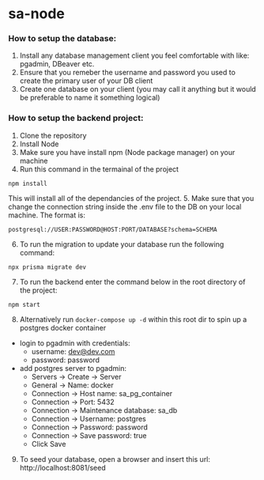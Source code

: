 # sa-node

### How to setup the database:
1. Install any database management client you feel comfortable with like: pgadmin, DBeaver etc.
2. Ensure that you remeber the username and password you used to create the primary user of your DB client
3. Create one database on your client (you may call it anything but it would be preferable to name it something logical)

### How to setup the backend project:
1. Clone the repository
2. Install Node
3. Make sure you have install npm (Node package manager) on your machine
4. Run this command in the termainal of the project
```
npm install
```
This will install all of the dependancies of the project.
5. Make sure that you change the connection string inside the .env file to the DB on your local machine.
The format is:
```
postgresql://USER:PASSWORD@HOST:PORT/DATABASE?schema=SCHEMA
```
6. To run the migration to update your database run the following command:
```
npx prisma migrate dev
```
7. To run the backend enter the command below in the root directory of the project:
```
npm start
```

8. Alternatively run ```docker-compose up -d``` within this root dir to spin up a postgres docker container
 - login to pgadmin with credentials:
    - username: dev@dev.com
    - password: password
 - add postgres server to pgadmin:
    - Servers -> Create -> Server
    - General -> Name: docker
    - Connection -> Host name: sa_pg_container
    - Connection -> Port: 5432
    - Connection -> Maintenance database: sa_db
    - Connection -> Username: postgres
    - Connection -> Password: password
    - Connection -> Save password: true
    - Click Save

9. To seed your database, open a browser and insert this url: http://localhost:8081/seed
